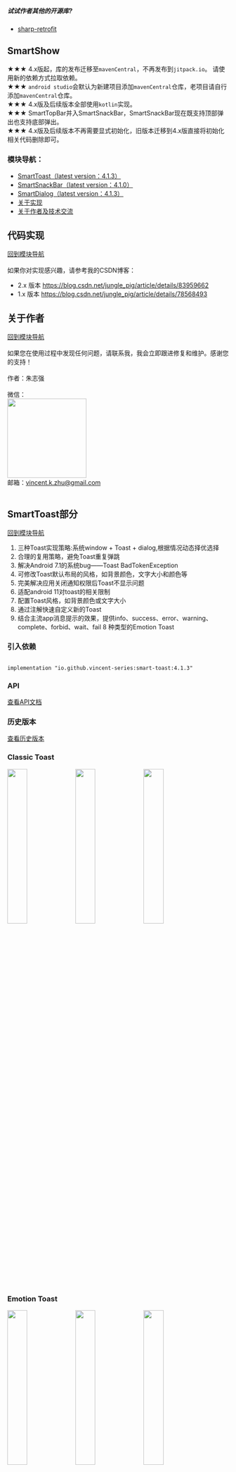 ##### 试试作者其他的开源库? 
* [sharp-retrofit](https://github.com/vincent-series/sharp-retrofit)
## SmartShow
★★★ 4.x版起，库的发布迁移至`mavenCentral`，不再发布到`jitpack.io`。 请使用新的依赖方式拉取依赖。<br/>
★★★ `android studio`会默认为新建项目添加`mavenCentral`仓库，老项目请自行添加`mavenCentral`仓库。<br/>
★★★ 4.x版及后续版本全部使用`kotlin`实现。<br/>
★★★ SmartTopBar并入SmartSnackBar，SmartSnackBar现在既支持顶部弹出也支持底部弹出。<br/>
★★★ 4.x版及后续版本不再需要显式初始化，旧版本迁移到4.x版直接将初始化相关代码删除即可。
### 模块导航：

* [SmartToast（latest version：4.1.3）](https://github.com/vincent-series/smart-show#smarttoast%E9%83%A8%E5%88%86)
* [SmartSnackBar（latest version：4.1.0）](https://github.com/vincent-series/smart-show#smartsnackbar%E9%83%A8%E5%88%86)
* [SmartDialog（latest version：4.1.3）](https://github.com/vincent-series/smart-show#smartdialog%E9%83%A8%E5%88%86)
* [关于实现](#代码实现)
* [关于作者及技术交流](#关于作者)

## 代码实现

[回到模块导航](#模块导航)<br/><br/>
如果你对实现感兴趣，请参考我的CSDN博客：

* 2.x 版本 https://blog.csdn.net/jungle_pig/article/details/83959662
* 1.x 版本 https://blog.csdn.net/jungle_pig/article/details/78568493<br/>

## 关于作者

[回到模块导航](#模块导航)<br/><br/>
如果您在使用过程中发现任何问题，请联系我，我会立即跟进修复和维护。感谢您的支持！<br/><br/>
作者：朱志强<br/><br/>
微信：<br/>
<img src="https://images.gitee.com/uploads/images/2022/0326/223808_1e7ed200_10660313.jpeg" width="180" height="180"/><br/>
邮箱：vincent.k.zhu@gmail.com<br/><br/>

## SmartToast部分

[回到模块导航](#模块导航)

1. 三种Toast实现策略:系统window + Toast + dialog,根据情况动态择优选择
2. 合理的复用策略，避免Toast重复弹跳
3. 解决Android 7.1的系统bug——Toast BadTokenException
4. 可修改Toast默认布局的风格，如背景颜色，文字大小和颜色等
5. 完美解决应用关闭通知权限后Toast不显示问题
6. 适配android 11对toast的相关限制
7. 配置Toast风格，如背景颜色或文字大小
8. 通过注解快速自定义新的Toast
8. 结合主流app消息提示的效果，提供info、success、error、warning、complete、forbid、wait、fail 8 种类型的Emotion Toast

### 引入依赖

<pre><code>
implementation "io.github.vincent-series:smart-toast:4.1.3"
</code></pre>

### API

[查看API文档](https://github.com/vincent-series/smart-show/tree/master/smart-toast)

### 历史版本
[查看历史版本](https://github.com/vincent-series/smart-show/wiki/SmartToast%E5%8E%86%E5%8F%B2%E7%89%88%E6%9C%AC)

### Classic Toast
<img src="https://images.gitee.com/uploads/images/2022/0326/202943_7d421501_10660313.jpeg" width="30%"/>    <img src="https://images.gitee.com/uploads/images/2022/0326/203654_925de088_10660313.jpeg" width="30%">    <img src="https://images.gitee.com/uploads/images/2022/0326/204003_19eca69c_10660313.jpeg" width="30%"/>

### Emotion Toast
<img src="https://images.gitee.com/uploads/images/2022/0326/204345_9baf83b2_10660313.jpeg" width="30%"/>    <img src="https://images.gitee.com/uploads/images/2022/0326/205052_3b6119bf_10660313.jpeg" width="30%">    <img src="https://images.gitee.com/uploads/images/2022/0326/205201_7cd7163e_10660313.jpeg" width="30%">
<hr/>

<img src="https://images.gitee.com/uploads/images/2022/0326/205226_7fbd0f17_10660313.jpeg" width="30%"/>    <img src="https://images.gitee.com/uploads/images/2022/0326/205303_45649a11_10660313.jpeg" width="30%">    <img src="https://images.gitee.com/uploads/images/2022/0326/214221_46bf3210_10660313.jpeg" width="30%">

## SmartSnackBar部分

[回到模块导航](#模块导航)<br/><br/>
SmartSnackBar基于原生Snackbar进行封装改造，不仅使用上更加简易，而且进行了功能扩展:

1. 支持顶部弹出
2. 支持指定背景颜色
3. 支持修改message、actionLabel的文本风格，如字体大小、粗细、颜色
4. 支持显示icon及指定icon位置

### 引入依赖

<pre><code>
implementation "io.github.vincent-series:smart-snackbar:4.1.0"

//material lib,such as 1.5.0
implementation 'com.google.android.material:material:x.y.z'
</code></pre>

### API

[查看API文档](https://github.com/vincent-series/smart-show/tree/master/smart-snackbar)

### 历史版本

[查看历史版本](https://github.com/vincent-series/smart-show/wiki/SmartSnackBar%E5%8E%86%E5%8F%B2%E7%89%88%E6%9C%AC)

#### bottom snackbar

<img src="https://images.gitee.com/uploads/images/2022/0326/214954_49b611b9_10660313.jpeg" width="30%"/>&nbsp;&nbsp;&nbsp;&nbsp;&nbsp;&nbsp;&nbsp;&nbsp;&nbsp;&nbsp;<img src="https://images.gitee.com/uploads/images/2022/0326/215134_489eb2d9_10660313.jpeg" width="30%"/>
<hr/> 

#### top snackbar
<img src="https://images.gitee.com/uploads/images/2022/0326/215408_897ffe72_10660313.jpeg" width="30%"/>&nbsp;&nbsp;&nbsp;&nbsp;&nbsp;&nbsp;&nbsp;&nbsp;&nbsp;&nbsp;<img src="https://images.gitee.com/uploads/images/2022/0326/215707_6e8ef9fe_10660313.jpeg" width="30%"/>

## SmartDialog部分

[回到模块导航](#模块导航)<br/><br/>

1. 解决因activity、fragment生命周期导致的BadTokenException、NullPointException等问题
2. 通过注解快速自定义Dialog
3. 提供主流APP中使用的message、input、list、loading等对话框<br/>

### 引入依赖

<pre><code>
implementation "io.github.vincent-series:smart-dialog:4.1.3"
</code></pre>

### API文档
[Kotlin User Document](https://github.com/vincent-series/smart-show/wiki/smart-dialog-API-doc-for-Kotlin)<br/>
[Java User Document](https://github.com/vincent-series/smart-show/wiki/smart-dialog-API-doc-for-Java)

### 历史版本
[查看历史版本](https://github.com/vincent-series/smart-show/wiki/SmartDialog%E5%8E%86%E5%8F%B2%E7%89%88%E6%9C%AC)

### 效果图

<img src="https://images.gitee.com/uploads/images/2022/0326/221516_8764c1c9_10660313.jpeg" width="30%"/>    <img src="https://images.gitee.com/uploads/images/2022/0326/221601_14f6ae57_10660313.jpeg" width="30%">    <img src="https://images.gitee.com/uploads/images/2022/0326/221636_67d59b13_10660313.jpeg" width="30%">
<hr/>

<img src="https://images.gitee.com/uploads/images/2022/0326/221835_c61500f8_10660313.jpeg" width="30%"/>    <img src="https://images.gitee.com/uploads/images/2022/0326/221939_6f5d683f_10660313.jpeg" width="30%"/>    <img src="https://images.gitee.com/uploads/images/2022/0326/222033_7c956d43_10660313.jpeg" width="30%">
<hr/>

<img src="https://images.gitee.com/uploads/images/2022/0326/222108_c1998f70_10660313.jpeg" width="30%">    <img src="https://images.gitee.com/uploads/images/2022/0326/222138_2fa6d358_10660313.jpeg" width="30%"/>     <img src="https://images.gitee.com/uploads/images/2022/0326/222313_6802d83e_10660313.jpeg" width="30%">
<hr/>

<img src="https://images.gitee.com/uploads/images/2022/0326/222230_af42b43a_10660313.jpeg" width="30%">    <img src="https://images.gitee.com/uploads/images/2022/0326/222349_6bdaea3c_10660313.jpeg" width="30%"/>



